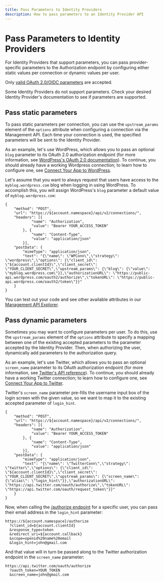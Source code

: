 ```yaml
---
title: Pass Parameters to Identity Providers
description: How to pass parameters to an Identity Provider API
---
```

# Pass Parameters to Identity Providers

For Identity Providers that support parameters, you can pass provider-specific parameters to the Authorization endpoint by configuring either static values per connection or dynamic values per user.

Only [valid OAuth 2.0/OIDC parameters](http://openid.net/specs/openid-connect-core-1_0.html#AuthorizationEndpoint) are accepted.

Some Identity Providers do not support parameters. Check your desired Identity Provider's documentation to see if parameters are supported.

## Pass static parameters

To pass static parameters per connection, you can use the `upstream_params` element of the `options` attribute when configuring a connection via the Management API. Each time your connection is used, the specified parameters will be sent to the Identity Provider.

As an example, let's use WordPress, which allows you to pass an optional `blog` parameter to its OAuth 2.0 authorization endpoint (for more information, see [WordPress's OAuth 2.0 documentation](https://developer.wordpress.com/docs/oauth2/)). To continue, you should already have a working Wordpress connection; to learn how to configure one, see [Connect Your App to WordPress](https://auth0.com/docs/connections/social/wordpress).

Let's assume that you want to always request that users have access to the `myblog.wordpress.com` blog when logging in using WordPress. To accomplish this, you will assign WordPress's `blog` parameter a default value of `myblog.wordpress.com`:

```har
{
	"method": "POST",
	"url": "https://${account.namespace}/api/v2/connections/",
	"headers": [{
			"name": "Authorization",
			"value": "Bearer YOUR_ACCESS_TOKEN"
		}, {
			"name": "Content-Type",
			"value": "application/json"
		}],
	"postData": {
		"mimeType": "application/json",
		"text": "{\"name\": \"WPConn\",\"strategy\": \"wordpress\",\"options\": {\"client_id\": \"${account.clientId}\",\"client_secret\": \"YOUR_CLIENT_SECRET\",\"upstream_params\": {\"blog\": {\"value\": \"myblog.wordpress.com\"}},\"authorizationURL\": \"https://public-api.wordpress.com/oauth2/authorize\",\"tokenURL\": \"https://public-api.wordpress.com/oauth2/token\"}}"
	}
}
```

You can test out your code and see other available attributes in our [Management API Explorer](/api/management/v2#!/Connections/post_connections).


## Pass dynamic parameters

Sometimes you may want to configure parameters per user. To do this, use the `upstream_params` element of the `options` attribute to specify a mapping between one of the existing accepted parameters to the parameter accepted by the Identity Provider. Then, when authorizing the user, dynamically add parameters to the authorization query.

As an example, let's use Twitter, which allows you to pass an optional `screen_name` parameter to its OAuth authorization endpoint (for more information, see [Twitter's API reference](https://developer.twitter.com/en/docs/basics/authentication/api-reference/authorize)). To continue, you should already have a working Twitter connection; to learn how to configure one, see [Connect Your App to Twitter](https://auth0.com/docs/connections/social/twitter).

Twitter's `screen_name` parameter pre-fills the username input box of the login screen with the given value, so we want to map it to the existing accepted parameter of `login_hint`.

```har
{
	"method": "POST",
	"url": "https://${account.namespace}/api/v2/connections/",
	"headers": [{
			"name": "Authorization",
			"value": "Bearer YOUR_ACCESS_TOKEN"
		}, {
			"name": "Content-Type",
			"value": "application/json"
		}],
	"postData": {
		"mimeType": "application/json",
		"text": "{\"name\": \"TwitterConn\",\"strategy\": \"twitter\",\"options\": {\"client_id\": \"${account.clientId}\",\"client_secret\": \"YOUR_CLIENT_SECRET\",\"upstream_params\": {\"screen_name\": {\"alias\": \"login_hint\"}},\"authorizationURL\": \"https://api.twitter.com/oauth/authorize\",\"tokenURL\": \"https://api.twitter.com/oauth/request_token\"}}"
	}
}
```

Now, when calling the [/authorize endpoint](/api/authentication#authorize-client) for a specific user, you can pass their email address in the `login_hint` parameter:

```text
https://${account.namespace}/authorize
  ?client_id=${account.clientId}
  &response_type=token
  &redirect_uri=${account.callback}
  &scope=openid%20name%20email
  &login_hint=john@gmail.com
```

And that value will in turn be passed along to the Twitter authorization endpoint in the `screen_name` parameter:

```text
https://api.twitter.com/oauth/authorize
  ?oauth_token=YOUR_TOKEN
  &screen_name=john@gmail.com
```
